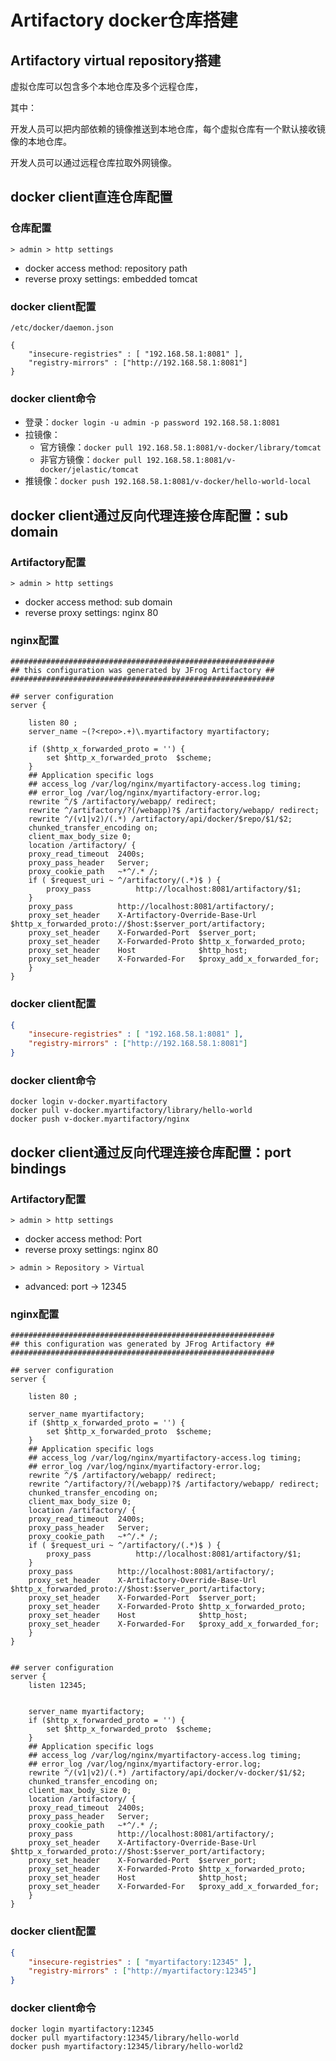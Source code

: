 # Artifactory docker仓库搭建

## Artifactory virtual repository搭建

虚拟仓库可以包含多个本地仓库及多个远程仓库，

其中：

开发人员可以把内部依赖的镜像推送到本地仓库，每个虚拟仓库有一个默认接收镜像的本地仓库。

开发人员可以通过远程仓库拉取外网镜像。

## docker client直连仓库配置

### 仓库配置

`> admin > http settings`

- docker access method: repository path
- reverse proxy settings: embedded tomcat

### docker client配置

`/etc/docker/daemon.json`

```
{
    "insecure-registries" : [ "192.168.58.1:8081" ],
    "registry-mirrors" : ["http://192.168.58.1:8081"]
}
```

### docker client命令

- 登录：`docker login -u admin -p password 192.168.58.1:8081`
- 拉镜像：
  - 官方镜像：`docker pull 192.168.58.1:8081/v-docker/library/tomcat`
  - 非官方镜像：`docker pull 192.168.58.1:8081/v-docker/jelastic/tomcat`
- 推镜像：`docker push 192.168.58.1:8081/v-docker/hello-world-local`

## docker client通过反向代理连接仓库配置：sub domain

### Artifactory配置

`> admin > http settings`

- docker access method: sub domain
- reverse proxy settings: nginx 80

### nginx配置

```
###########################################################
## this configuration was generated by JFrog Artifactory ##
###########################################################

## server configuration
server {
    
    listen 80 ;
    server_name ~(?<repo>.+)\.myartifactory myartifactory;
    
    if ($http_x_forwarded_proto = '') {
        set $http_x_forwarded_proto  $scheme;
    }
    ## Application specific logs
    ## access_log /var/log/nginx/myartifactory-access.log timing;
    ## error_log /var/log/nginx/myartifactory-error.log;
    rewrite ^/$ /artifactory/webapp/ redirect;
    rewrite ^/artifactory/?(/webapp)?$ /artifactory/webapp/ redirect;
    rewrite ^/(v1|v2)/(.*) /artifactory/api/docker/$repo/$1/$2;
    chunked_transfer_encoding on;
    client_max_body_size 0;
    location /artifactory/ {
    proxy_read_timeout  2400s;
    proxy_pass_header   Server;
    proxy_cookie_path   ~*^/.* /;
    if ( $request_uri ~ ^/artifactory/(.*)$ ) {
        proxy_pass          http://localhost:8081/artifactory/$1;
    }
    proxy_pass          http://localhost:8081/artifactory/;
    proxy_set_header    X-Artifactory-Override-Base-Url $http_x_forwarded_proto://$host:$server_port/artifactory;
    proxy_set_header    X-Forwarded-Port  $server_port;
    proxy_set_header    X-Forwarded-Proto $http_x_forwarded_proto;
    proxy_set_header    Host              $http_host;
    proxy_set_header    X-Forwarded-For   $proxy_add_x_forwarded_for;
    }
}
```

### docker client配置

```json
{
    "insecure-registries" : [ "192.168.58.1:8081" ],
    "registry-mirrors" : ["http://192.168.58.1:8081"]
}
```

### docker client命令

```
docker login v-docker.myartifactory
docker pull v-docker.myartifactory/library/hello-world
docker push v-docker.myartifactory/nginx
```

## docker client通过反向代理连接仓库配置：port bindings

### Artifactory配置

`> admin > http settings`

- docker access method: Port
- reverse proxy settings: nginx 80

`> admin > Repository > Virtual `

- advanced: port -> 12345

### nginx配置

```
###########################################################
## this configuration was generated by JFrog Artifactory ##
###########################################################

## server configuration
server {
    
    listen 80 ;
    
    server_name myartifactory;
    if ($http_x_forwarded_proto = '') {
        set $http_x_forwarded_proto  $scheme;
    }
    ## Application specific logs
    ## access_log /var/log/nginx/myartifactory-access.log timing;
    ## error_log /var/log/nginx/myartifactory-error.log;
    rewrite ^/$ /artifactory/webapp/ redirect;
    rewrite ^/artifactory/?(/webapp)?$ /artifactory/webapp/ redirect;
    chunked_transfer_encoding on;
    client_max_body_size 0;
    location /artifactory/ {
    proxy_read_timeout  2400s;
    proxy_pass_header   Server;
    proxy_cookie_path   ~*^/.* /;
    if ( $request_uri ~ ^/artifactory/(.*)$ ) {
        proxy_pass          http://localhost:8081/artifactory/$1;
    }
    proxy_pass          http://localhost:8081/artifactory/;
    proxy_set_header    X-Artifactory-Override-Base-Url $http_x_forwarded_proto://$host:$server_port/artifactory;
    proxy_set_header    X-Forwarded-Port  $server_port;
    proxy_set_header    X-Forwarded-Proto $http_x_forwarded_proto;
    proxy_set_header    Host              $http_host;
    proxy_set_header    X-Forwarded-For   $proxy_add_x_forwarded_for;
    }
}


## server configuration
server {
    listen 12345;
    
    
    server_name myartifactory;
    if ($http_x_forwarded_proto = '') {
        set $http_x_forwarded_proto  $scheme;
    }
    ## Application specific logs
    ## access_log /var/log/nginx/myartifactory-access.log timing;
    ## error_log /var/log/nginx/myartifactory-error.log;
    rewrite ^/(v1|v2)/(.*) /artifactory/api/docker/v-docker/$1/$2;
    chunked_transfer_encoding on;
    client_max_body_size 0;
    location /artifactory/ {
    proxy_read_timeout  2400s;
    proxy_pass_header   Server;
    proxy_cookie_path   ~*^/.* /;
    proxy_pass          http://localhost:8081/artifactory/;
    proxy_set_header    X-Artifactory-Override-Base-Url $http_x_forwarded_proto://$host:$server_port/artifactory;
    proxy_set_header    X-Forwarded-Port  $server_port;
    proxy_set_header    X-Forwarded-Proto $http_x_forwarded_proto;
    proxy_set_header    Host              $http_host;
    proxy_set_header    X-Forwarded-For   $proxy_add_x_forwarded_for;
    }
}
```

### docker client配置

```json
{
    "insecure-registries" : [ "myartifactory:12345" ],
    "registry-mirrors" : ["http://myartifactory:12345"]
}
```

### docker client命令

```
docker login myartifactory:12345
docker pull myartifactory:12345/library/hello-world
docker push myartifactory:12345/library/hello-world2
```





